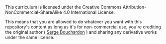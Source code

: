 This curriculum is licensed under the Creative Commons Attribution-NonCommercial-ShareAlike 4.0 International License.

This means that you are allowed to do whatever you want with this repository's content as long as it's for non-commercial use, you're crediting the original author ( [Serge Bouchardon](http://www.sergebouchardon.com/) ) and sharing any derivative works under the same license.
